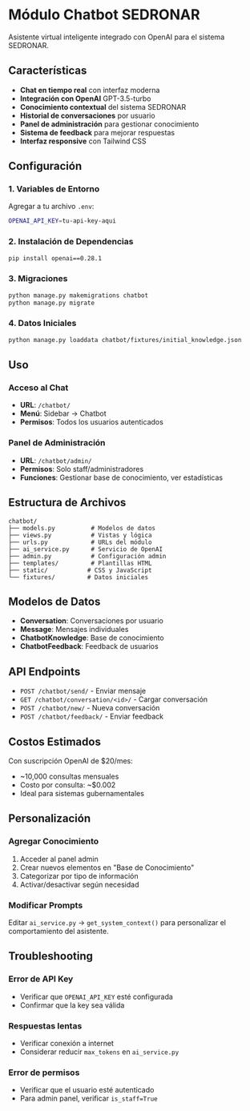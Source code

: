 # Módulo Chatbot SEDRONAR

Asistente virtual inteligente integrado con OpenAI para el sistema SEDRONAR.

## Características

- **Chat en tiempo real** con interfaz moderna
- **Integración con OpenAI** GPT-3.5-turbo
- **Conocimiento contextual** del sistema SEDRONAR
- **Historial de conversaciones** por usuario
- **Panel de administración** para gestionar conocimiento
- **Sistema de feedback** para mejorar respuestas
- **Interfaz responsive** con Tailwind CSS

## Configuración

### 1. Variables de Entorno

Agregar a tu archivo `.env`:

```bash
OPENAI_API_KEY=tu-api-key-aqui
```

### 2. Instalación de Dependencias

```bash
pip install openai==0.28.1
```

### 3. Migraciones

```bash
python manage.py makemigrations chatbot
python manage.py migrate
```

### 4. Datos Iniciales

```bash
python manage.py loaddata chatbot/fixtures/initial_knowledge.json
```

## Uso

### Acceso al Chat

- **URL**: `/chatbot/`
- **Menú**: Sidebar → Chatbot
- **Permisos**: Todos los usuarios autenticados

### Panel de Administración

- **URL**: `/chatbot/admin/`
- **Permisos**: Solo staff/administradores
- **Funciones**: Gestionar base de conocimiento, ver estadísticas

## Estructura de Archivos

```
chatbot/
├── models.py          # Modelos de datos
├── views.py           # Vistas y lógica
├── urls.py            # URLs del módulo
├── ai_service.py      # Servicio de OpenAI
├── admin.py           # Configuración admin
├── templates/         # Plantillas HTML
├── static/           # CSS y JavaScript
└── fixtures/         # Datos iniciales
```

## Modelos de Datos

- **Conversation**: Conversaciones por usuario
- **Message**: Mensajes individuales
- **ChatbotKnowledge**: Base de conocimiento
- **ChatbotFeedback**: Feedback de usuarios

## API Endpoints

- `POST /chatbot/send/` - Enviar mensaje
- `GET /chatbot/conversation/<id>/` - Cargar conversación
- `POST /chatbot/new/` - Nueva conversación
- `POST /chatbot/feedback/` - Enviar feedback

## Costos Estimados

Con suscripción OpenAI de $20/mes:
- ~10,000 consultas mensuales
- Costo por consulta: ~$0.002
- Ideal para sistemas gubernamentales

## Personalización

### Agregar Conocimiento

1. Acceder al panel admin
2. Crear nuevos elementos en "Base de Conocimiento"
3. Categorizar por tipo de información
4. Activar/desactivar según necesidad

### Modificar Prompts

Editar `ai_service.py` → `get_system_context()` para personalizar el comportamiento del asistente.

## Troubleshooting

### Error de API Key
- Verificar que `OPENAI_API_KEY` esté configurada
- Confirmar que la key sea válida

### Respuestas lentas
- Verificar conexión a internet
- Considerar reducir `max_tokens` en `ai_service.py`

### Error de permisos
- Verificar que el usuario esté autenticado
- Para admin panel, verificar `is_staff=True`